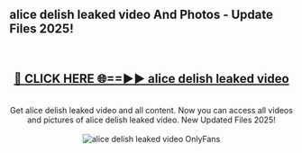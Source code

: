 <h2>alice delish leaked video And Photos - Update Files 2025!</h2>
<br>
<div align="center">
<h2><a href="https://linkcuts.com/hfmhzwbr" rel="nofollow">🔴 CLICK HERE 🌐==►► alice delish leaked video</a></h2>
<br>
Get alice delish leaked video and all content. Now you can access all videos and pictures of alice delish leaked video. New Updated Files 2025!
<br>
<br>
<a href="https://linkcuts.com/hfmhzwbr" rel="nofollow" data-target="animated-image.originalLink"><img src="https://i.ibb.co.com/WyWwxjT/player-gif2.gif" alt="alice delish leaked video OnlyFans" style="max-width: 100%; display: inline-block;" data-target="animated-image.originalImage"></a>
</div>
<br>